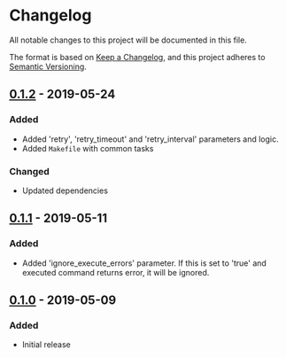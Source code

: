 # Changelog

All notable changes to this project will be documented in this file.

The format is based on [Keep a Changelog](https://keepachangelog.com/en/1.0.0/),
and this project adheres to [Semantic Versioning](https://semver.org/spec/v2.0.0.html).

## [0.1.2] - 2019-05-24

### Added

- Added 'retry', 'retry_timeout' and 'retry_interval' parameters and logic.
- Added `Makefile` with common tasks

### Changed

- Updated dependencies

## [0.1.1] - 2019-05-11

### Added

- Added 'ignore_execute_errors' parameter. If this is set to 'true' and executed command returns error, it will be ignored.

## [0.1.0] - 2019-05-09

### Added

- Initial release

[0.1.2]: https://github.com/invidian/terraform-provider-sshcommand/compare/v0.1.1...v0.1.2
[0.1.1]: https://github.com/invidian/terraform-provider-sshcommand/compare/v0.1.0...v0.1.1
[0.1.0]: https://github.com/invidian/terraform-provider-sshcommand/releases/tag/v0.1.0

